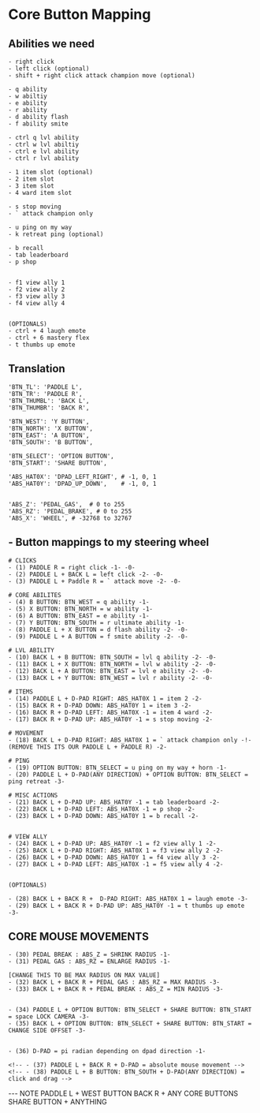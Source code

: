 # Core Button Mapping

## Abilities we need
    - right click
    - left click (optional)
    - shift + right click attack champion move (optional)

    - q ability 
    - w abiltiy
    - e ability 
    - r ability
    - d ability flash
    - f ability smite

    - ctrl q lvl ability 
    - ctrl w lvl abiltiy
    - ctrl e lvl ability 
    - ctrl r lvl ability

    - 1 item slot (optional)
    - 2 item slot
    - 3 item slot
    - 4 ward item slot

    - s stop moving
    - ` attack champion only

    - u ping on my way
    - k retreat ping (optional)

    - b recall
    - tab leaderboard
    - p shop


    - f1 view ally 1
    - f2 view ally 2 
    - f3 view ally 3 
    - f4 view ally 4


    (OPTIONALS)
    - ctrl + 4 laugh emote
    - ctrl + 6 mastery flex
    - t thumbs up emote

## Translation
    'BTN_TL': 'PADDLE L',
    'BTN_TR': 'PADDLE R',
    'BTN_THUMBL': 'BACK L',
    'BTN_THUMBR': 'BACK R',

    'BTN_WEST': 'Y BUTTON',
    'BTN_NORTH': 'X BUTTON',
    'BTN_EAST': 'A BUTTON',
    'BTN_SOUTH': 'B BUTTON',

    'BTN_SELECT': 'OPTION BUTTON',
    'BTN_START': 'SHARE BUTTON',

    'ABS_HAT0X': 'DPAD_LEFT_RIGHT', # -1, 0, 1
    'ABS_HAT0Y': 'DPAD_UP_DOWN',    # -1, 0, 1

    
    'ABS_Z': 'PEDAL_GAS',  # 0 to 255
    'ABS_RZ': 'PEDAL_BRAKE', # 0 to 255
    'ABS_X': 'WHEEL', # -32768 to 32767
        

## - Button mappings to my steering wheel 
    # CLICKS
    - (1) PADDLE R = right click -1- -0-
    - (2) PADDLE L + BACK L = left click -2- -0-
    - (3) PADDLE L + Paddle R = ` attack move -2- -0-

    # CORE ABILITES
    - (4) B BUTTON: BTN_WEST = q ability -1-
    - (5) X BUTTON: BTN_NORTH = w ability -1-
    - (6) A BUTTON: BTN_EAST = e ability -1-
    - (7) Y BUTTON: BTN_SOUTH = r ultimate ability -1-
    - (8) PADDLE L + X BUTTON = d flash ability -2- -0-
    - (9) PADDLE L + A BUTTON = f smite ability -2- -0-

    # LVL ABILITY
    - (10) BACK L + B BUTTON: BTN_SOUTH = lvl q ability -2- -0-
    - (11) BACK L + X BUTTON: BTN_NORTH = lvl w ability -2- -0-
    - (12) BACK L + A BUTTON: BTN_EAST = lvl e ability -2- -0-
    - (13) BACK L + Y BUTTON: BTN_WEST = lvl r ability -2- -0-

    # ITEMS
    - (14) PADDLE L + D-PAD RIGHT: ABS_HAT0X 1 = item 2 -2-
    - (15) BACK R + D-PAD DOWN: ABS_HAT0Y 1 = item 3 -2-
    - (16) BACK R + D-PAD LEFT: ABS_HAT0X -1 = item 4 ward -2-
    - (17) BACK R + D-PAD UP: ABS_HAT0Y -1 = s stop moving -2-

    # MOVEMENT
    - (18) BACK L + D-PAD RIGHT: ABS_HAT0X 1 = ` attack champion only -!-(REMOVE THIS ITS OUR PADDLE L + PADDLE R) -2-

    # PING
    - (19) OPTION BUTTON: BTN_SELECT = u ping on my way + horn -1-
    - (20) PADDLE L + D-PAD(ANY DIRECTION) + OPTION BUTTON: BTN_SELECT = ping retreat -3-

    # MISC ACTIONS
    - (21) BACK L + D-PAD UP: ABS_HAT0Y -1 = tab leaderboard -2-
    - (22) BACK L + D-PAD LEFT: ABS_HAT0X -1 = p shop -2-
    - (23) BACK L + D-PAD DOWN: ABS_HAT0Y 1 = b recall -2-


    # VIEW ALLY
    - (24) BACK L + D-PAD UP: ABS_HAT0Y -1 = f2 view ally 1 -2-
    - (25) BACK L + D-PAD RIGHT: ABS_HAT0X 1 = f3 view ally 2 -2-
    - (26) BACK L + D-PAD DOWN: ABS_HAT0Y 1 = f4 view ally 3 -2-
    - (27) BACK L + D-PAD LEFT: ABS_HAT0X -1 = f5 view ally 4 -2-


    (OPTIONALS)

    - (28) BACK L + BACK R +  D-PAD RIGHT: ABS_HAT0X 1 = laugh emote -3-
    - (29) BACK L + BACK R + D-PAD UP: ABS_HAT0Y -1 = t thumbs up emote -3-

## CORE MOUSE MOVEMENTS
    - (30) PEDAL BREAK : ABS_Z = SHRINK RADIUS -1-
    - (31) PEDAL GAS : ABS_RZ = ENLARGE RADIUS -1-

    [CHANGE THIS TO BE MAX RADIUS ON MAX VALUE]
    - (32) BACK L + BACK R + PEDAL GAS : ABS_RZ = MAX RADIUS -3-
    - (33) BACK L + BACK R + PEDAL BREAK : ABS_Z = MIN RADIUS -3-


    - (34) PADDLE L + OPTION BUTTON: BTN_SELECT + SHARE BUTTON: BTN_START = space LOCK CAMERA -3-
    - (35) BACK L + OPTION BUTTON: BTN_SELECT + SHARE BUTTON: BTN_START = CHANGE SIDE OFFSET -3-


    - (36) D-PAD = pi radian depending on dpad direction -1-

    <!-- - (37) PADDLE L + BACK R + D-PAD = absolute mouse movement -->
    <!-- - (38) PADDLE L + B BUTTON: BTN_SOUTH + D-PAD(ANY DIRECTION) = click and drag -->



--- NOTE 
PADDLE L + WEST BUTTON
BACK R + ANY CORE BUTTONS
SHARE BUTTON + ANYTHING 